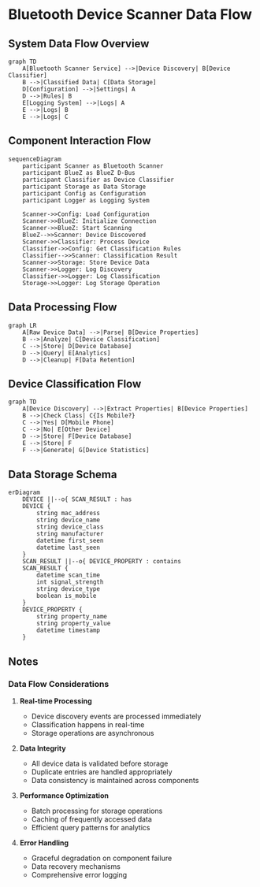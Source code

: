 # Bluetooth Device Scanner Data Flow

## System Data Flow Overview

```mermaid
graph TD
    A[Bluetooth Scanner Service] -->|Device Discovery| B[Device Classifier]
    B -->|Classified Data| C[Data Storage]
    D[Configuration] -->|Settings| A
    D -->|Rules| B
    E[Logging System] -->|Logs| A
    E -->|Logs| B
    E -->|Logs| C
```

## Component Interaction Flow

```mermaid
sequenceDiagram
    participant Scanner as Bluetooth Scanner
    participant BlueZ as BlueZ D-Bus
    participant Classifier as Device Classifier
    participant Storage as Data Storage
    participant Config as Configuration
    participant Logger as Logging System

    Scanner->>Config: Load Configuration
    Scanner->>BlueZ: Initialize Connection
    Scanner->>BlueZ: Start Scanning
    BlueZ-->>Scanner: Device Discovered
    Scanner->>Classifier: Process Device
    Classifier->>Config: Get Classification Rules
    Classifier-->>Scanner: Classification Result
    Scanner->>Storage: Store Device Data
    Scanner->>Logger: Log Discovery
    Classifier->>Logger: Log Classification
    Storage->>Logger: Log Storage Operation
```

## Data Processing Flow

```mermaid
graph LR
    A[Raw Device Data] -->|Parse| B[Device Properties]
    B -->|Analyze| C[Device Classification]
    C -->|Store| D[Device Database]
    D -->|Query| E[Analytics]
    D -->|Cleanup| F[Data Retention]
```

## Device Classification Flow

```mermaid
graph TD
    A[Device Discovery] -->|Extract Properties| B[Device Properties]
    B -->|Check Class| C{Is Mobile?}
    C -->|Yes| D[Mobile Phone]
    C -->|No| E[Other Device]
    D -->|Store| F[Device Database]
    E -->|Store| F
    F -->|Generate| G[Device Statistics]
```

## Data Storage Schema

```mermaid
erDiagram
    DEVICE ||--o{ SCAN_RESULT : has
    DEVICE {
        string mac_address
        string device_name
        string device_class
        string manufacturer
        datetime first_seen
        datetime last_seen
    }
    SCAN_RESULT ||--o{ DEVICE_PROPERTY : contains
    SCAN_RESULT {
        datetime scan_time
        int signal_strength
        string device_type
        boolean is_mobile
    }
    DEVICE_PROPERTY {
        string property_name
        string property_value
        datetime timestamp
    }
```

## Notes

### Data Flow Considerations
1. **Real-time Processing**
   - Device discovery events are processed immediately
   - Classification happens in real-time
   - Storage operations are asynchronous

2. **Data Integrity**
   - All device data is validated before storage
   - Duplicate entries are handled appropriately
   - Data consistency is maintained across components

3. **Performance Optimization**
   - Batch processing for storage operations
   - Caching of frequently accessed data
   - Efficient query patterns for analytics

4. **Error Handling**
   - Graceful degradation on component failure
   - Data recovery mechanisms
   - Comprehensive error logging 